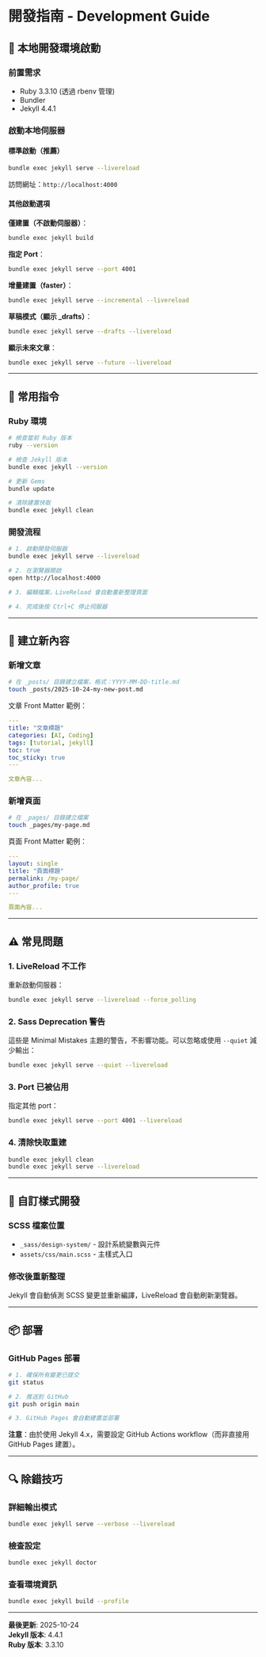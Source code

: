 # 開發指南 - Development Guide

## 🚀 本地開發環境啟動

### 前置需求
- Ruby 3.3.10 (透過 rbenv 管理)
- Bundler
- Jekyll 4.4.1

### 啟動本地伺服器

#### 標準啟動（推薦）
```bash
bundle exec jekyll serve --livereload
```

訪問網址：`http://localhost:4000`

#### 其他啟動選項

**僅建置（不啟動伺服器）**：
```bash
bundle exec jekyll build
```

**指定 Port**：
```bash
bundle exec jekyll serve --port 4001
```

**增量建置（faster）**：
```bash
bundle exec jekyll serve --incremental --livereload
```

**草稿模式（顯示 _drafts）**：
```bash
bundle exec jekyll serve --drafts --livereload
```

**顯示未來文章**：
```bash
bundle exec jekyll serve --future --livereload
```

---

## 🔧 常用指令

### Ruby 環境
```bash
# 檢查當前 Ruby 版本
ruby --version

# 檢查 Jekyll 版本
bundle exec jekyll --version

# 更新 Gems
bundle update

# 清除建置快取
bundle exec jekyll clean
```

### 開發流程
```bash
# 1. 啟動開發伺服器
bundle exec jekyll serve --livereload

# 2. 在瀏覽器開啟
open http://localhost:4000

# 3. 編輯檔案，LiveReload 會自動重新整理頁面

# 4. 完成後按 Ctrl+C 停止伺服器
```

---

## 📝 建立新內容

### 新增文章
```bash
# 在 _posts/ 目錄建立檔案，格式：YYYY-MM-DD-title.md
touch _posts/2025-10-24-my-new-post.md
```

文章 Front Matter 範例：
```yaml
---
title: "文章標題"
categories: [AI, Coding]
tags: [tutorial, jekyll]
toc: true
toc_sticky: true
---

文章內容...
```

### 新增頁面
```bash
# 在 _pages/ 目錄建立檔案
touch _pages/my-page.md
```

頁面 Front Matter 範例：
```yaml
---
layout: single
title: "頁面標題"
permalink: /my-page/
author_profile: true
---

頁面內容...
```

---

## ⚠️ 常見問題

### 1. LiveReload 不工作
重新啟動伺服器：
```bash
bundle exec jekyll serve --livereload --force_polling
```

### 2. Sass Deprecation 警告
這些是 Minimal Mistakes 主題的警告，不影響功能。可以忽略或使用 `--quiet` 減少輸出：
```bash
bundle exec jekyll serve --quiet --livereload
```

### 3. Port 已被佔用
指定其他 port：
```bash
bundle exec jekyll serve --port 4001 --livereload
```

### 4. 清除快取重建
```bash
bundle exec jekyll clean
bundle exec jekyll serve --livereload
```

---

## 🎨 自訂樣式開發

### SCSS 檔案位置
- `_sass/design-system/` - 設計系統變數與元件
- `assets/css/main.scss` - 主樣式入口

### 修改後重新整理
Jekyll 會自動偵測 SCSS 變更並重新編譯，LiveReload 會自動刷新瀏覽器。

---

## 📦 部署

### GitHub Pages 部署
```bash
# 1. 確保所有變更已提交
git status

# 2. 推送到 GitHub
git push origin main

# 3. GitHub Pages 會自動建置並部署
```

**注意**：由於使用 Jekyll 4.x，需要設定 GitHub Actions workflow（而非直接用 GitHub Pages 建置）。

---

## 🔍 除錯技巧

### 詳細輸出模式
```bash
bundle exec jekyll serve --verbose --livereload
```

### 檢查設定
```bash
bundle exec jekyll doctor
```

### 查看環境資訊
```bash
bundle exec jekyll build --profile
```

---

**最後更新**: 2025-10-24  
**Jekyll 版本**: 4.4.1  
**Ruby 版本**: 3.3.10
